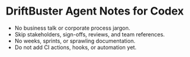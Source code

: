# DriftBuster Agent Notes for Codex
- No business talk or corporate process jargon.
- Skip stakeholders, sign-offs, reviews, and team references.
- No weeks, sprints, or sprawling documentation.
- Do not add CI actions, hooks, or automation yet.
